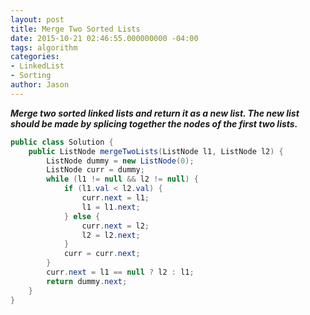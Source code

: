 ```yaml
---
layout: post
title: Merge Two Sorted Lists
date: 2015-10-21 02:46:55.000000000 -04:00
tags: algorithm
categories:
- LinkedList
- Sorting
author: Jason
---
```

<p><strong><em>Merge two sorted linked lists and return it as a new list. The new list should be made by splicing together the nodes of the first two lists.</em></strong></p>


``` java
public class Solution {
    public ListNode mergeTwoLists(ListNode l1, ListNode l2) {
        ListNode dummy = new ListNode(0);
        ListNode curr = dummy;
        while (l1 != null && l2 != null) {
            if (l1.val < l2.val) {
                curr.next = l1;
                l1 = l1.next;
            } else {
                curr.next = l2;
                l2 = l2.next;
            }
            curr = curr.next;
        }
        curr.next = l1 == null ? l2 : l1;
        return dummy.next;
    }
}
```
